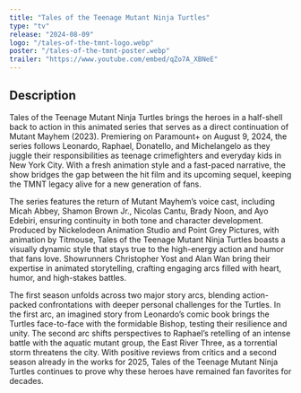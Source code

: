 ```yaml
---
title: "Tales of the Teenage Mutant Ninja Turtles"
type: "tv"
release: "2024-08-09"
logo: "/tales-of-the-tmnt-logo.webp"
poster: "/tales-of-the-tmnt-poster.webp"
trailer: "https://www.youtube.com/embed/qZo7A_XBNeE"
---
```


## Description

Tales of the Teenage Mutant Ninja Turtles brings the heroes in a half-shell back to action in this animated series that serves as a direct continuation of Mutant Mayhem (2023). Premiering on Paramount+ on August 9, 2024, the series follows Leonardo, Raphael, Donatello, and Michelangelo as they juggle their responsibilities as teenage crimefighters and everyday kids in New York City. With a fresh animation style and a fast-paced narrative, the show bridges the gap between the hit film and its upcoming sequel, keeping the TMNT legacy alive for a new generation of fans.

The series features the return of Mutant Mayhem’s voice cast, including Micah Abbey, Shamon Brown Jr., Nicolas Cantu, Brady Noon, and Ayo Edebiri, ensuring continuity in both tone and character development. Produced by Nickelodeon Animation Studio and Point Grey Pictures, with animation by Titmouse, Tales of the Teenage Mutant Ninja Turtles boasts a visually dynamic style that stays true to the high-energy action and humor that fans love. Showrunners Christopher Yost and Alan Wan bring their expertise in animated storytelling, crafting engaging arcs filled with heart, humor, and high-stakes battles.

The first season unfolds across two major story arcs, blending action-packed confrontations with deeper personal challenges for the Turtles. In the first arc, an imagined story from Leonardo’s comic book brings the Turtles face-to-face with the formidable Bishop, testing their resilience and unity. The second arc shifts perspectives to Raphael’s retelling of an intense battle with the aquatic mutant group, the East River Three, as a torrential storm threatens the city. With positive reviews from critics and a second season already in the works for 2025, Tales of the Teenage Mutant Ninja Turtles continues to prove why these heroes have remained fan favorites for decades.